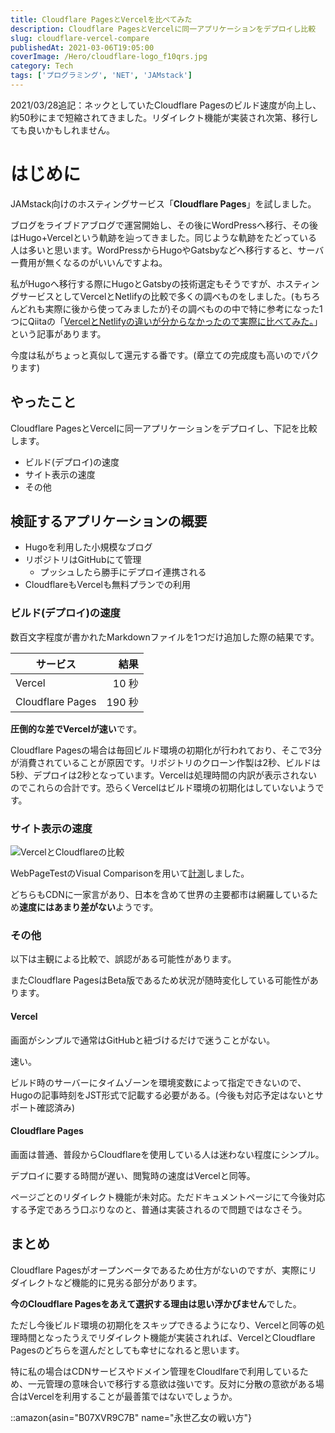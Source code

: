 ```yaml
---
title: Cloudflare PagesとVercelを比べてみた
description: Cloudflare PagesとVercelに同一アプリケーションをデプロイし比較
slug: cloudflare-vercel-compare
publishedAt: 2021-03-06T19:05:00
coverImage: /Hero/cloudflare-logo_f10qrs.jpg
category: Tech
tags: ['プログラミング', 'NET', 'JAMstack']
---
```


2021/03/28追記：ネックとしていたCloudflare Pagesのビルド速度が向上し、約50秒にまで短縮されてきました。リダイレクト機能が実装され次第、移行しても良いかもしれません。

# はじめに

JAMstack向けのホスティングサービス「**Cloudflare Pages**」を試しました。

ブログをライブドアブログで運営開始し、その後にWordPressへ移行、その後はHugo+Vercelという軌跡を辿ってきました。同じような軌跡をたどっている人は多いと思います。WordPressからHugoやGatsbyなどへ移行すると、サーバー費用が無くなるのがいいんですよね。

私がHugoへ移行する際にHugoとGatsbyの技術選定もそうですが、ホスティングサービスとしてVercelとNetlifyの比較で多くの調べものをしました。(もちろんどれも実際に後から使ってみましたが)その調べものの中で特に参考になった1つにQiitaの「[VercelとNetlifyの違いが分からなかったので実際に比べてみた。](https://qiita.com/fussy113/items/ba204747e3f0e6c59af0)」という記事があります。

今度は私がちょっと真似して還元する番です。(章立ての完成度も高いのでパクります)

## やったこと

Cloudflare PagesとVercelに同一アプリケーションをデプロイし、下記を比較します。

- ビルド(デプロイ)の速度
- サイト表示の速度
- その他

## 検証するアプリケーションの概要

- Hugoを利用した小規模なブログ
- リポジトリはGitHubにて管理
  - プッシュしたら勝手にデプロイ連携される
- CloudflareもVercelも無料プランでの利用

### ビルド(デプロイ)の速度

数百文字程度が書かれたMarkdownファイルを1つだけ追加した際の結果です。

| サービス         |   結果 |
| ---------------- | -----: |
| Vercel           |  10 秒 |
| Cloudflare Pages | 190 秒 |

**圧倒的な差でVercelが速い**です。

Cloudflare Pagesの場合は毎回ビルド環境の初期化が行われており、そこで3分が消費されていることが原因です。リポジトリのクローン作製は2秒、ビルドは5秒、デプロイは2秒となっています。Vercelは処理時間の内訳が表示されないのでこれらの合計です。恐らくVercelはビルド環境の初期化はしていないようです。

### サイト表示の速度

![VercelとCloudflareの比較](/Tech/vercel-cloudflare-comp_igu0zb.jpg)

WebPageTestのVisual Comparisonを用いて[計測](https://www.webpagetest.org/video/compare.php?tests=210306_AiT5_626c787363a2310dab03224a94bfad2a,210306_AiMM_7c78e20468bc293cdf5f53a2d601dcfe)しました。

どちらもCDNに一家言があり、日本を含めて世界の主要都市は網羅しているため**速度にはあまり差がない**ようです。

### その他

以下は主観による比較で、誤認がある可能性があります。

またCloudflare PagesはBeta版であるため状況が随時変化している可能性があります。

#### Vercel

画面がシンプルで通常はGitHubと紐づけるだけで迷うことがない。

速い。

ビルド時のサーバーにタイムゾーンを環境変数によって指定できないので、Hugoの記事時刻をJST形式で記載する必要がある。(今後も対応予定はないとサポート確認済み)

#### Cloudflare Pages

画面は普通、普段からCloudflareを使用している人は迷わない程度にシンプル。

デプロイに要する時間が遅い、閲覧時の速度はVercelと同等。

ページごとのリダイレクト機能が未対応。ただドキュメントページにて今後対応する予定であろう口ぶりなのと、普通は実装されるので問題ではなさそう。

## まとめ

Cloudflare Pagesがオープンベータであるため仕方がないのですが、実際にリダイレクトなど機能的に見劣る部分があります。

**今のCloudflare Pagesをあえて選択する理由は思い浮かびません**でした。

ただし今後ビルド環境の初期化をスキップできるようになり、Vercelと同等の処理時間となったうえでリダイレクト機能が実装されれば、VercelとCloudflare Pagesのどちらを選んだとしても幸せになれると思います。

特に私の場合はCDNサービスやドメイン管理をCloudlfareで利用しているため、一元管理の意味合いで移行する意欲は強いです。反対に分散の意欲がある場合はVercelを利用することが最善策ではないでしょうか。

::amazon{asin="B07XVR9C7B" name="永世乙女の戦い方"}
